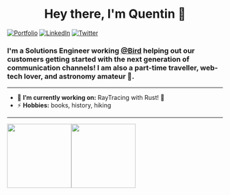 
<h1 align="center"> Hey there, I'm Quentin 👋 </h1>

<p align="left">
   <a href="https://quentin-h.com"><img alt="Portfolio" src="https://img.shields.io/badge/-quentinh.com-black?style=flat-square&logo=vue&logoColor=white&link=https://quentin-h.com"></a>
   <a href="https://www.linkedin.com/in/dewithmiramon/"><img alt="LinkedIn" src="https://img.shields.io/badge/-quentinhausser-black?style=flat-square&logo=Linkedin&logoColor=white&link=https://www.linkedin.com/in/quentinhausser/"></a>
   <a href="https://twitter.com/quentinhausser"><img alt="Twitter" src="https://img.shields.io/badge/-@quentinhausser-black?style=flat-square&logo=twitter&logoColor=white&link=https://twitter.com/quentinhausser"></a>
</p>

<h3 align="left">  I'm a Solutions Engineer working <a href="https://www.bird.com">@Bird</a> helping out our customers getting started with the next generation of communication channels! I am also a part-time traveller, web-tech lover, and astronomy amateur 🔭.</h3>

---

- 🔭 **I’m currently working on:** RayTracing with Rust! 🦀
- ⚡ **Hobbies:** books, history, hiking

---

<a href="https://quentin-h.com/"><img height="150px" src="https://github-readme-stats.vercel.app/api?username=bleeky&show_icons=true&hide_title=true&hide_border=true&theme=vue-dark" /><img height="150px" src="https://github-readme-stats.vercel.app/api/top-langs/?username=bleeky&show_icons=true&layout=compact&langs_count=6&hide_title=true&hide_border=true&theme=vue-dark" /></a>
